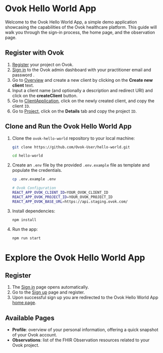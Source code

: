 # Ovok Hello World App

Welcome to the Ovok Hello World App, a simple demo application showcasing the capabilities of the Ovok healthcare platform.
This guide will walk you through the sign-in process, the home page, and the observation page.

## Register with Ovok

1. [Register](https://dashboard.dev.ovok.com/register) your project on Ovok.
2. [Sign in](https://dashboard.dev.ovok.com/signup) to the Ovok admin dashboard with your practitioner email and password .
3. Go to [Overview](https://dashboard.dev.ovok.com/developer) and create a new client by clicking on the **Create new client** text.
4. Input a client name (and optionally a description and redirect URI) and click on the **createClient** button.
5. Go to [ClientApplication](https://dashboard.dev.ovok.com/ClientApplication), click on the newly created client, and copy the client `ID`.
6. Go to [Project](https://dashboard.dev.ovok.com/admin/project), click on the **Details** tab and copy the project `ID`.

## Clone and Run the Ovok Hello World App

1. Clone the `ovok-hello-world` repository to your local machine:
    ```bash
    git clone https://github.com/Ovok-User/hello-world.git
    
    cd hello-world
    ```
2. Create an `.env` file by the provided `.env.example` file as template and populate the credentials.
   ```bash
   cp .env.example .env
   ```
   ```bash
   # Ovok Configuration
   REACT_APP_OVOK_CLIENT_ID=YOUR_OVOK_CLIENT_ID
   REACT_APP_OVOK_PROJECT_ID=YOUR_OVOK_PROJECT_ID
   REACT_APP_OVOK_BASE_URL=https://api.staging.ovok.com/
   ```
3. Install dependencies:
   ```bash
   npm install
   ```
4. Run the app:
   ```bash
   npm run start
   ```

# Explore the Ovok Hello World App

## Register

1. The [Sign in](http://localhost:3000/login) page opens automatically.
2. Go to the [Sign up](http://localhost:3000/register) page and register.
3. Upon successful sign up you are redirected to the Ovok Hello World App [home page](http://localhost:3000/).

## Available Pages

- **Profile**: overview of your personal information, offering a quick snapshot of your Ovok account.
- **Observations**: list of the FHIR Observation resources related to your Ovok project.
